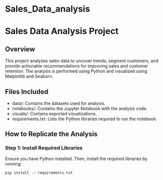 # Sales_Data_analysis
# Sales Data Analysis Project

## Overview
This project analyzes sales data to uncover trends, segment customers, and provide actionable recommendations for improving sales and customer retention. The analysis is performed using Python and visualized using Matplotlib and Seaborn.

## Files Included
- data/: Contains the datasets used for analysis.
- notebooks/: Contains the Jupyter Notebook with the analysis code.
- visuals/: Contains exported visualizations.
- requirements.txt: Lists the Python libraries required to run the notebook.

## How to Replicate the Analysis

### Step 1: Install Required Libraries
Ensure you have Python installed. Then, install the required libraries by running:
```bash
pip install -r requirements.txt
